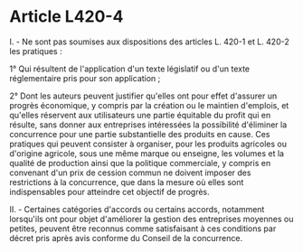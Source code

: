 # Article L420-4

<p>I. - Ne sont pas soumises aux dispositions des articles L. 420-1 et L. 420-2 les pratiques :</p><p>1° Qui résultent de l'application d'un texte législatif ou d'un texte réglementaire pris pour son application ;</p><p>2° Dont les auteurs peuvent justifier qu'elles ont pour effet d'assurer un progrès économique, y compris par la création ou le maintien d'emplois, et qu'elles réservent aux utilisateurs une partie équitable du profit qui en résulte, sans donner aux entreprises intéressées la possibilité d'éliminer la concurrence pour une partie substantielle des produits en cause. Ces pratiques qui peuvent consister à organiser, pour les produits agricoles ou d'origine agricole, sous une même marque ou enseigne, les volumes et la qualité de production ainsi que la politique commerciale, y compris en convenant d'un prix de cession commun ne doivent imposer des restrictions à la concurrence, que dans la mesure où elles sont indispensables pour atteindre cet objectif de progrès.</p><p>II. - Certaines catégories d'accords ou certains accords, notamment lorsqu'ils ont pour objet d'améliorer la gestion des entreprises moyennes ou petites, peuvent être reconnus comme satisfaisant à ces conditions par décret pris après avis conforme du Conseil de la concurrence.</p>